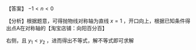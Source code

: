 【答案】 $- 1 < n < 0$

【分析】根据题意，可得抛物线对称轴为直线 $x = 1$ ，开口向上，根据已知条件得出点A在对称轴的【淘宝店铺：向阳百分百】

右侧，且 $y _ { 1 } < y _ { 2 }$ ，进而得出不等式，解不等式即可求解

